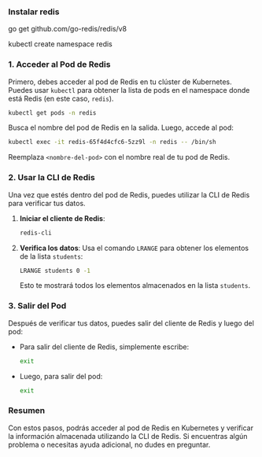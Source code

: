 ### Instalar redis
go get github.com/go-redis/redis/v8

kubectl create namespace redis


### 1. Acceder al Pod de Redis

Primero, debes acceder al pod de Redis en tu clúster de Kubernetes. Puedes usar `kubectl` para obtener la lista de pods en el namespace donde está Redis (en este caso, `redis`).

```bash
kubectl get pods -n redis
```



Busca el nombre del pod de Redis en la salida. Luego, accede al pod:

```bash
kubectl exec -it redis-65f4d4cfc6-5zz9l -n redis -- /bin/sh
```

Reemplaza `<nombre-del-pod>` con el nombre real de tu pod de Redis.

### 2. Usar la CLI de Redis

Una vez que estés dentro del pod de Redis, puedes utilizar la CLI de Redis para verificar tus datos.

1. **Iniciar el cliente de Redis**:
   ```sh
   redis-cli
   ```

2. **Verifica los datos**:
   Usa el comando `LRANGE` para obtener los elementos de la lista `students`:

   ```sh
   LRANGE students 0 -1
   ```

   Esto te mostrará todos los elementos almacenados en la lista `students`.

### 3. Salir del Pod

Después de verificar tus datos, puedes salir del cliente de Redis y luego del pod:

- Para salir del cliente de Redis, simplemente escribe:
  ```sh
  exit
  ```

- Luego, para salir del pod:
  ```sh
  exit
  ```

### Resumen

Con estos pasos, podrás acceder al pod de Redis en Kubernetes y verificar la información almacenada utilizando la CLI de Redis. Si encuentras algún problema o necesitas ayuda adicional, no dudes en preguntar.